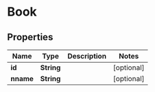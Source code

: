 
# Book

## Properties
Name | Type | Description | Notes
------------ | ------------- | ------------- | -------------
**id** | **String** |  |  [optional]
**nname** | **String** |  |  [optional]



